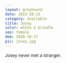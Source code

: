 ```yaml
---
layout: greyhound
date: 2023-10-23
category: available
title: Josey
color: white & brindle
sex: female
dob: 2020-10-17
pic: josey.jpg
---
```

Josey never met a stranger.
